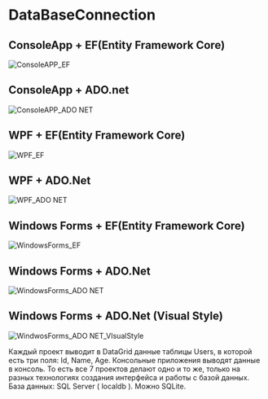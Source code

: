 # DataBaseConnection
## ConsoleApp + EF(Entity Framework Core)
![ConsoleAPP_EF](https://user-images.githubusercontent.com/98191494/197396729-913900dd-be84-4590-8b83-c5e5a50bde63.PNG)
        
## ConsoleApp + ADO.net
![ConsoleAPP_ADO NET](https://user-images.githubusercontent.com/98191494/197396742-584ad290-66a6-4f21-ac15-fa7435df8e7f.PNG)


## WPF + EF(Entity Framework Core)
![WPF_EF](https://user-images.githubusercontent.com/98191494/197396751-0fb34c82-2696-40ec-9034-2496d1b05e4f.PNG)


## WPF + ADO.Net
![WPF_ADO NET](https://user-images.githubusercontent.com/98191494/197396753-f359856f-c4d2-4b15-8465-19c1f318a856.PNG)


## Windows Forms + EF(Entity Framework Core)
![WindowsForms_EF](https://user-images.githubusercontent.com/98191494/197396763-03089f34-c308-4e00-a041-24a27c9e24c7.PNG)


## Windows Forms + ADO.Net
![WindowsForms_ADO NET](https://user-images.githubusercontent.com/98191494/197396766-400a5377-f134-49a2-97a6-910e3ae8a7ce.PNG)


## Windows Forms + ADO.Net (Visual Style)
![WindwosForms_ADO NET_VIsualStyle](https://user-images.githubusercontent.com/98191494/197396772-eea22e54-8385-474a-982f-a6b11cc5567d.PNG)


Каждый проект выводит в DataGrid данные таблицы Users, в которой есть три поля: Id, Name, Age. Консольные приложения выводят данные в консоль.
То есть все 7 проектов делают одно и то же, только на разных технологиях создания интерфейса и работы с базой данных.
База данных: SQL Server ( localdb ). Можно SQLite.
